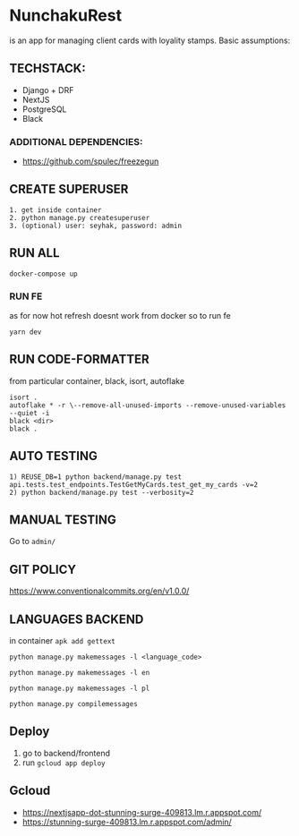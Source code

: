 # NunchakuRest
is an app for managing client cards with loyality stamps. Basic assumptions:

## TECHSTACK:

* Django + DRF
* NextJS
* PostgreSQL
* Black

### ADDITIONAL DEPENDENCIES:

* https://github.com/spulec/freezegun

## CREATE SUPERUSER ##
```
1. get inside container
2. python manage.py createsuperuser
3. (optional) user: seyhak, password: admin
```
## RUN ALL ##
```
docker-compose up
```
### RUN FE
as for now hot refresh doesnt work from docker so to run fe
```
yarn dev
```


## RUN CODE-FORMATTER

from particular container, black, isort, autoflake 
```
isort .
autoflake * -r \--remove-all-unused-imports --remove-unused-variables --quiet -i
black <dir>
black .
```

## AUTO TESTING
```
1) REUSE_DB=1 python backend/manage.py test api.tests.test_endpoints.TestGetMyCards.test_get_my_cards -v=2
2) python backend/manage.py test --verbosity=2
```
## MANUAL TESTING

Go to `admin/`

## GIT POLICY

https://www.conventionalcommits.org/en/v1.0.0/


## LANGUAGES BACKEND
in container `apk add gettext`

`python manage.py makemessages -l <language_code>`

`python manage.py makemessages -l en`

`python manage.py makemessages -l pl`

`python manage.py compilemessages`

## Deploy

1) go to backend/frontend
2) run `gcloud app deploy`

## Gcloud

* https://nextjsapp-dot-stunning-surge-409813.lm.r.appspot.com/
* https://stunning-surge-409813.lm.r.appspot.com/admin/
